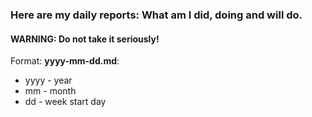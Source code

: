 ### Here are my daily reports: What am I did, doing and will do.
#### WARNING: Do not take it seriously!

Format: **yyyy-mm-dd.md**:
 - yyyy - year
 - mm - month
 - dd - week start day